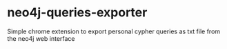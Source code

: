 # neo4j-queries-exporter

Simple chrome extension to export personal cypher queries as txt file from the neo4j web interface
